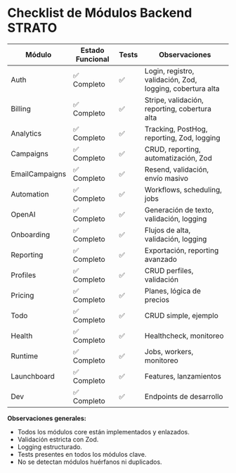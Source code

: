 # Checklist de Módulos Backend STRATO

| Módulo         | Estado Funcional | Tests | Observaciones |
|---------------|------------------|-------|---------------|
| Auth          | ✅ Completo       | ✅    | Login, registro, validación, Zod, logging, cobertura alta |
| Billing       | ✅ Completo       | ✅    | Stripe, validación, reporting, cobertura alta |
| Analytics     | ✅ Completo       | ✅    | Tracking, PostHog, reporting, Zod, logging |
| Campaigns     | ✅ Completo       | ✅    | CRUD, reporting, automatización, Zod |
| EmailCampaigns| ✅ Completo       | ✅    | Resend, validación, envío masivo |
| Automation    | ✅ Completo       | ✅    | Workflows, scheduling, jobs |
| OpenAI        | ✅ Completo       | ✅    | Generación de texto, validación, logging |
| Onboarding    | ✅ Completo       | ✅    | Flujos de alta, validación, logging |
| Reporting     | ✅ Completo       | ✅    | Exportación, reporting avanzado |
| Profiles      | ✅ Completo       | ✅    | CRUD perfiles, validación |
| Pricing       | ✅ Completo       | ✅    | Planes, lógica de precios |
| Todo          | ✅ Completo       | ✅    | CRUD simple, ejemplo |
| Health        | ✅ Completo       | ✅    | Healthcheck, monitoreo |
| Runtime       | ✅ Completo       | ✅    | Jobs, workers, monitoreo |
| Launchboard   | ✅ Completo       | ✅    | Features, lanzamientos |
| Dev           | ✅ Completo       | ✅    | Endpoints de desarrollo |

**Observaciones generales:**
- Todos los módulos core están implementados y enlazados.
- Validación estricta con Zod.
- Logging estructurado.
- Tests presentes en todos los módulos clave.
- No se detectan módulos huérfanos ni duplicados. 